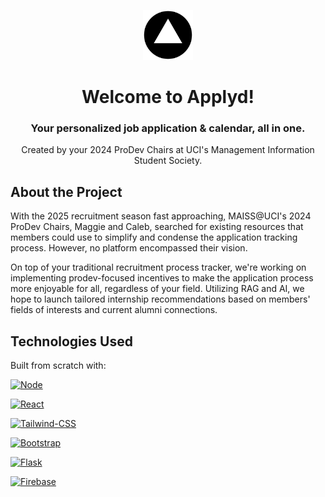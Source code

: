 <p align='center'><img src="images/Applyd-logo.png" alt="Logo" width="80" height="80"></p>
<h1 align="center">Welcome to Applyd!</h2>
<h3 align="center">Your personalized job application & calendar, all in one.
</h3>
<p align="center">Created by your 2024 ProDev Chairs at UCI's Management Information Student Society.</p>

## About the Project

With the 2025 recruitment season fast approaching, MAISS@UCI's 2024 ProDev Chairs, Maggie and Caleb, searched for existing resources that members could use to simplify and condense the application tracking process.
However, no platform encompassed their vision.

On top of your traditional recruitment process tracker, we're working on implementing prodev-focused incentives to make the application process more enjoyable for all, regardless of your field. 
Utilizing RAG and AI, we hope to launch tailored internship recommendations based on members' fields of interests and current alumni connections. 

## Technologies Used

Built from scratch with:

[![Node][Node.js]][Node-url]

[![React][React.js]][React-url]

[![Tailwind-CSS][Tailwind]][Tailwind-url]

[![Bootstrap][Bootstrap.com]][Bootstrap-url]

[![Flask][Flask-Py]][Flask-url]

[![Firebase][Fire-base]][Firebase-url]

[Node.js]: https://img.shields.io/badge/node.js-6DA55F?style=for-the-badge&logo=node.js&logoColor=white
[Node-url]: https://nextjs.org/](https://nodejs.org/en)
[React.js]: https://img.shields.io/badge/React-20232A?style=for-the-badge&logo=react&logoColor=61DAFB
[React-url]: https://reactjs.org/
[Bootstrap.com]: https://img.shields.io/badge/Bootstrap-563D7C?style=for-the-badge&logo=bootstrap&logoColor=white
[Bootstrap-url]: https://getbootstrap.com
[Tailwind]: https://img.shields.io/badge/tailwindcss-dbdbdb?style=for-the-badge&logo=tailwindcss
[Tailwind-url]: https://tailwindcss.com/
[Python]: https://img.shields.io/badge/python-3670A0?style=for-the-badge&logo=python&logoColor=ffdd54
[Python-url]: https://www.python.org/
[Flask-Py]: https://img.shields.io/badge/flask-%23000.svg?style=for-the-badge&logo=flask&logoColor=white
[Flask-url]: https://flask.palletsprojects.com/en/3.0.x/
[Fire-base]: https://img.shields.io/badge/firebase-a08021?style=for-the-badge&logo=firebase&logoColor=ffcd34
[Firebase-url]: https://firebase.google.com/
